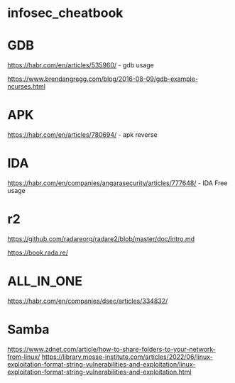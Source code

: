 # infosec_cheatbook
# GDB
https://habr.com/en/articles/535960/ - gdb usage

https://www.brendangregg.com/blog/2016-08-09/gdb-example-ncurses.html

# APK
https://habr.com/en/articles/780694/ - apk reverse

# IDA
https://habr.com/en/companies/angarasecurity/articles/777648/ - IDA Free usage

# r2
https://github.com/radareorg/radare2/blob/master/doc/intro.md

https://book.rada.re/

# ALL_IN_ONE
https://habr.com/en/companies/dsec/articles/334832/

# Samba
https://www.zdnet.com/article/how-to-share-folders-to-your-network-from-linux/
https://library.mosse-institute.com/articles/2022/06/linux-exploitation-format-string-vulnerabilities-and-exploitation/linux-exploitation-format-string-vulnerabilities-and-exploitation.html
